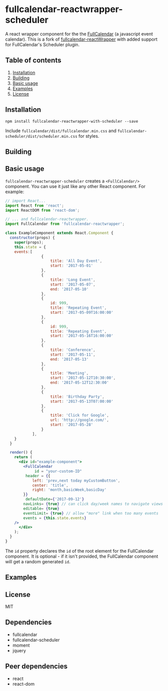 # fullcalendar-reactwrapper-scheduler

A react wrapper component for the the [FullCalendar](https://fullcalendar.io/) (a javascript event calendar). This is a fork of [fullcalendar-reactWrapper](https://github.com/sanjeev07/fullcalendar-reactWrapper) with added support for FullCalendar's Scheduler plugin.

## Table of contents
1. [Installation](#installation)
2. [Building](#building)
3. [Basic usage](#basic-usage)
4. [Examples](#examples)
5. [License](#license)


## Installation

`npm install fullcalendar-reactwrapper-with-scheduler --save`

Include `fullcalendar/dist/fullcalendar.min.css` and `fullcalendar-scheduler/dist/scheduler.min.css` for styles.

## Building

## Basic usage

`fullcalendar-reactwrapper-scheduler` creates a `<FullCalendar/>` component. You can use it just like any other React component. For example:

```jsx
// import React...
import React from 'react';
import ReactDOM from 'react-dom';

// ... and fullcalendar-reactwrapper.
import FullCalendar from 'fullcalendar-reactwrapper';

class ExampleComponent extends React.Component {
  constructor(props) {
    super(props);
    this.state = {
	events:[
				{
					title: 'All Day Event',
					start: '2017-05-01'
				},
				{
					title: 'Long Event',
					start: '2017-05-07',
					end: '2017-05-10'
				},
				{
					id: 999,
					title: 'Repeating Event',
					start: '2017-05-09T16:00:00'
				},
				{
					id: 999,
					title: 'Repeating Event',
					start: '2017-05-16T16:00:00'
				},
				{
					title: 'Conference',
					start: '2017-05-11',
					end: '2017-05-13'
				},
				{
					title: 'Meeting',
					start: '2017-05-12T10:30:00',
					end: '2017-05-12T12:30:00'
				},
				{
					title: 'Birthday Party',
					start: '2017-05-13T07:00:00'
				},
				{
					title: 'Click for Google',
					url: 'http://google.com/',
					start: '2017-05-28'
				}
			],		
	}
  }

  render() {
    return (
      <div id="example-component">
        <FullCalendar
             id = "your-custom-ID"
	     header = {{
			left: 'prev,next today myCustomButton',
			center: 'title',
			right: 'month,basicWeek,basicDay'
		}}
	     defaultDate={'2017-09-12'}
	    navLinks= {true} // can click day/week names to navigate views
	    editable= {true}
	    eventLimit= {true} // allow "more" link when too many events
	    events = {this.state.events}
	/>
      </div>
    );
  }
}
```

The `id` property declares the `id` of the root element for the FullCalendar component. It is optional - if it isn't provided, the FullCalendar component will get a random generated `id`.

## Examples

## License
MIT

## Dependencies

* fullcalendar
* fullcalendar-scheduler
* moment
* jquery

## Peer dependencies

* react
* react-dom
